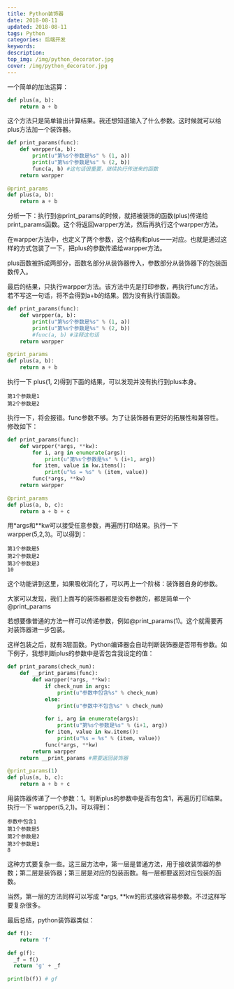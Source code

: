 ```yaml
---
title: Python装饰器
date: 2018-08-11
updated: 2018-08-11
tags: Python
categories: 后端开发
keywords: 
description: 
top_img: /img/python_decorator.jpg
cover: /img/python_decorator.jpg
---
```


一个简单的加法运算：

```python
def plus(a, b):
    return a + b
```



这个方法只是简单输出计算结果。我还想知道输入了什么参数。这时候就可以给plus方法加一个装饰器。

```python
def print_params(func):
    def warpper(a, b):
        print(u"第%s个参数是%s" % (1, a))
        print(u"第%s个参数是%s" % (2, b))
        func(a, b) #这句话很重要，继续执行传进来的函数
    return warpper
    
@print_params
def plus(a, b):
    return a + b
```

分析一下：执行到@print_params的时候，就把被装饰的函数(plus)传递给print_params函数。这个将返回warpper方法，然后再执行这个warpper方法。

在warpper方法中，也定义了两个参数，这个结构和plus一一对应。也就是通过这样的方式包装了一下，把plus的参数传递给warpper方法。

plus函数被拆成两部分，函数名部分从装饰器传入，参数部分从装饰器下的包装函数传入。

最后的结果，只执行warpper方法。该方法中先是打印参数，再执行func方法。若不写这一句话，将不会得到a+b的结果。因为没有执行该函数。

```python
def print_params(func):
    def warpper(a, b):
        print(u"第%s个参数是%s" % (1, a))
        print(u"第%s个参数是%s" % (2, b))
        #func(a, b) #注释这句话
    return warpper
    
@print_params
def plus(a, b):
    return a + b
```

执行一下 plus(1, 2)得到下面的结果，可以发现并没有执行到plus本身。

```shell
第1个参数是1
第2个参数是2
```

执行一下，将会报错。func参数不够。为了让装饰器有更好的拓展性和兼容性。修改如下：

```python
def print_params(func):
    def warpper(*args, **kw):
        for i, arg in enumerate(args):
            print(u"第%s个参数是%s" % (i+1, arg))
        for item, value in kw.items():
            print(u"%s = %s" % (item, value))
        func(*args, **kw)
    return warpper
    
@print_params
def plus(a, b, c):
    return a + b + c
```

用*args和**kw可以接受任意参数，再遍历打印结果。执行一下 warpper(5,2,3)。可以得到：

```shell
第1个参数是5
第2个参数是2
第3个参数是3
10
```

这个功能讲到这里，如果吸收消化了，可以再上一个阶梯：装饰器自身的参数。

大家可以发现，我们上面写的装饰器都是没有参数的，都是简单一个@print_params

若想要像普通的方法一样可以传递参数，例如@print_params(1)。这个就需要再对装饰器进一步包装。

这样包装之后，就有3层函数。Python编译器会自动判断装饰器是否带有参数。如下例子，我想判断plus的参数中是否包含我设定的值：

```python
def print_params(check_num):
    def __print_params(func):
        def warpper(*args, **kw):
            if check_num in args:
                print(u"参数中包含%s" % check_num)
            else:
                print(u"参数中不包含%s" % check_num)
        
            for i, arg in enumerate(args):
                print(u"第%s个参数是%s" % (i+1, arg))
            for item, value in kw.items():
                print(u"%s = %s" % (item, value))
            func(*args, **kw)
        return warpper
    return __print_params #需要返回装饰器
 
@print_params(1)
def plus(a, b, c):
    return a + b + c
```

用装饰器传递了一个参数：1。判断plus的参数中是否有包含1，再遍历打印结果。执行一下 warpper(5,2,1)。可以得到：

```shell
参数中包含1
第1个参数是5
第2个参数是2
第3个参数是1
8
```

这种方式要复杂一些。这三层方法中，第一层是普通方法，用于接收装饰器的参数；第二层是装饰器；第三层是对应的包装函数。每一层都要返回对应包装的函数。

当然，第一层的方法同样可以写成 *args, **kw的形式接收容易参数。不过这样写要复杂很多。



最后总结，python装饰器类似：

```python	
def f():
	return 'f'
  
def g(f):
  _f = f()
  return 'g' + _f
  
print(b(f)) # gf
```

